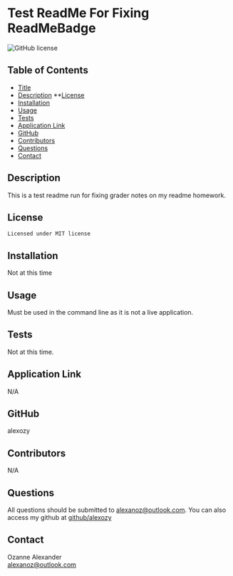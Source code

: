 # Test ReadMe For Fixing ReadMeBadge

  ![GitHub license](https://img.shields.io/badge/license-MIT-blue.svg)

  ## Table of Contents
  * [Title](#title)
  * [Description](#description)
  **[License](license)
  * [Installation](#installation)
  * [Usage](#usage)
  * [Tests](#tests)
  * [Application Link](#applicationlink)
  * [GitHub](#github)
  * [Contributors](#contributors)
  * [Questions](#questions)
  * [Contact](#contact)

## Description
  This is a test readme run for fixing grader notes on my readme homework.

  ## License 
    Licensed under MIT license

## Installation
  Not at this time  

## Usage
  Must be used in the command line as it is not a live application.

## Tests
  Not at this time.

## Application Link
  N/A

## GitHub
  alexozy

## Contributors
  N/A
  
## Questions
  All questions should be submitted to alexanoz@outlook.com.
  You can also access my github at [github/alexozy](https://github.com/alexozy)

## Contact
  Ozanne Alexander  
  alexanoz@outlook.com